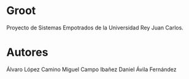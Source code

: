 # Groot
Proyecto de Sistemas Empotrados de la Universidad Rey Juan Carlos.


# Autores

Álvaro López Camino
Miguel Campo Ibañez
Daniel Ávila Fernández
